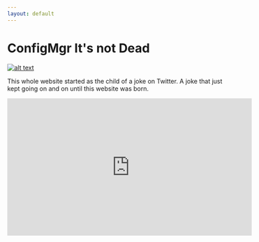 ```yaml
---
layout: default
---
```


# ConfigMgr It's not Dead

[![alt text](https://raw.githubusercontent.com/JordanTheITGuy/IsConfigMGrDead/master/assets/images/MicrosoftLogopng.png)](https://www.youtube.com/embed/DnmnLr2NUXk?start=1105 "Brad Anderson - On ConfigMgr")


This whole website started as the child of a joke on Twitter. A joke that just kept going on and on until this website was born. 

<iframe width="560" height="315" src="https://www.youtube.com/embed/DnmnLr2NUXk?start=1105" frameborder="0" allow="accelerometer; autoplay; encrypted-media; gyroscope; picture-in-picture" allowfullscreen></iframe>
